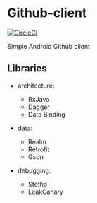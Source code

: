 # Github-client

[![CircleCI](https://circleci.com/gh/pchmielowski/Github-client.svg?style=svg)](https://circleci.com/gh/pchmielowski/Github-client)

Simple Android Github client

## Libraries
* architecture:
  * RxJava
  * Dagger
  * Data Binding
  
* data:
  * Realm
  * Retrofit
  * Gson

* debugging:
  * Stetho
  * LeakCanary
